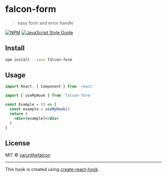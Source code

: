 # falcon-form

> easy form and error handle

[![NPM](https://img.shields.io/npm/v/falcon-form.svg)](https://www.npmjs.com/package/falcon-form) [![JavaScript Style Guide](https://img.shields.io/badge/code_style-standard-brightgreen.svg)](https://standardjs.com)

## Install

```bash
npm install --save falcon-form
```

## Usage

```jsx
import React, { Component } from 'react'

import { useMyHook } from 'falcon-form'

const Example = () => {
  const example = useMyHook()
  return (
    <div>{example}</div>
  )
}
```

## License

MIT © [varunthefalcon](https://github.com/varunthefalcon)

---

This hook is created using [create-react-hook](https://github.com/hermanya/create-react-hook).
